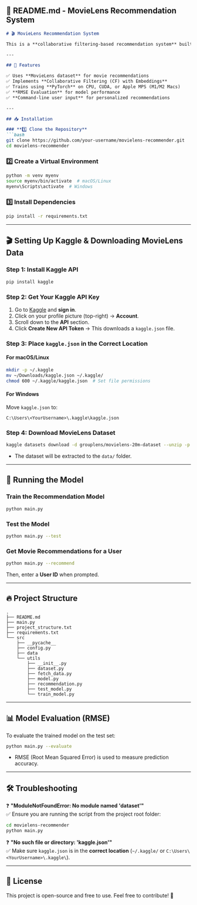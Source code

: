 ## **📌 README.md - MovieLens Recommendation System**
```markdown
# 🎬 MovieLens Recommendation System

This is a **collaborative filtering-based recommendation system** built with **PyTorch**. It predicts user ratings for movies and recommends the best-rated movies for a given user.

---

## 🚀 Features

✅ Uses **MovieLens dataset** for movie recommendations  
✅ Implements **Collaborative Filtering (CF) with Embeddings**  
✅ Trains using **PyTorch** on CPU, CUDA, or Apple MPS (M1/M2 Macs)  
✅ **RMSE Evaluation** for model performance  
✅ **Command-line user input** for personalized recommendations  

---

## 📥 Installation

### **1️⃣ Clone the Repository**
```bash
git clone https://github.com/your-username/movielens-recommender.git
cd movielens-recommender
```

### **2️⃣ Create a Virtual Environment**
```bash
python -m venv myenv
source myenv/bin/activate  # macOS/Linux
myenv\Scripts\activate  # Windows
```

### **3️⃣ Install Dependencies**
```bash
pip install -r requirements.txt
```

---

## 🎬 Setting Up Kaggle & Downloading MovieLens Data

### **Step 1: Install Kaggle API**
```bash
pip install kaggle
```

### **Step 2: Get Your Kaggle API Key**
1. Go to [Kaggle](https://www.kaggle.com/) and **sign in**.
2. Click on your profile picture (top-right) → **Account**.
3. Scroll down to the **API** section.
4. Click **Create New API Token** → This downloads a `kaggle.json` file.

### **Step 3: Place `kaggle.json` in the Correct Location**
#### **For macOS/Linux**
```bash
mkdir -p ~/.kaggle
mv ~/Downloads/kaggle.json ~/.kaggle/
chmod 600 ~/.kaggle/kaggle.json  # Set file permissions
```
#### **For Windows**
Move `kaggle.json` to:
```
C:\Users\<YourUsername>\.kaggle\kaggle.json
```

### **Step 4: Download MovieLens Dataset**
```bash
kaggle datasets download -d grouplens/movielens-20m-dataset --unzip -p ./data
```
- The dataset will be extracted to the `data/` folder.

---

## 🚀 Running the Model

### **Train the Recommendation Model**
```bash
python main.py
```

### **Test the Model**
```bash
python main.py --test
```

### **Get Movie Recommendations for a User**
```bash
python main.py --recommend
```
Then, enter a **User ID** when prompted.

---

## 🔥 Project Structure

```
.
├── README.md
├── main.py
├── project_structure.txt
├── requirements.txt
└── src
    ├── __pycache__
    ├── config.py
    ├── data
    └── utils
        ├── __init__.py
        ├── dataset.py
        ├── fetch_data.py
        ├── model.py
        ├── recommendation.py
        ├── test_model.py
        └── train_model.py
```
---

## 📊 Model Evaluation (RMSE)
To evaluate the trained model on the test set:
```bash
python main.py --evaluate
```
- RMSE (Root Mean Squared Error) is used to measure prediction accuracy.

---

## 🛠️ Troubleshooting

❓ **"ModuleNotFoundError: No module named 'dataset'"**  
✅ Ensure you are running the script from the project root folder:
```bash
cd movielens-recommender
python main.py
```

❓ **"No such file or directory: 'kaggle.json'"**  
✅ Make sure `kaggle.json` is in the **correct location** (`~/.kaggle/` or `C:\Users\<YourUsername>\.kaggle\`).

---

## 📜 License
This project is open-source and free to use. Feel free to contribute! 🚀
```


